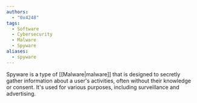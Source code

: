 ```yaml
---
authors:
  - "0x4248"
tags:
  - Software
  - Cybersecurity
  - Malware
  - Spyware
aliases:
  - spyware
---
```

Spyware is a type of [[Malware|malware]] that is designed to secretly gather information about a user's activities, often without their knowledge or consent. It's used for various purposes, including surveillance and advertising.